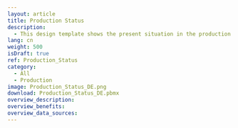 ```yaml
---
layout: article
title: Production Status
description: 
  - This design template shows the present situation in the production
lang: cn
weight: 500
isDraft: true
ref: Production_Status
category:
  - All
  - Production
image: Production_Status_DE.png
download: Production_Status_DE.pbmx
overview_description:
overview_benefits:
overview_data_sources:
---
```

